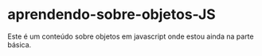 # aprendendo-sobre-objetos-JS
Este é um conteúdo sobre objetos em javascript onde estou ainda na parte básica.
